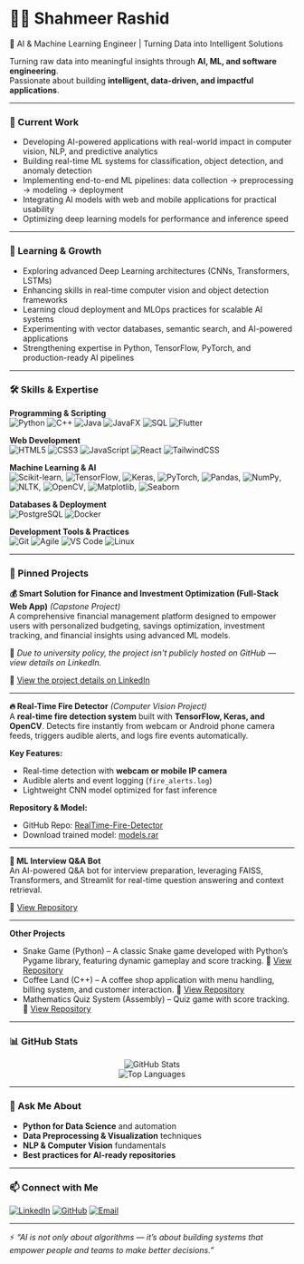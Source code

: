 # 👨‍💻 Shahmeer Rashid  
🚀 AI & Machine Learning Engineer | Turning Data into Intelligent Solutions

Turning raw data into meaningful insights through **AI, ML, and software engineering**.  
Passionate about building **intelligent, data-driven, and impactful applications**.  

---

### 🔭 Current Work  
- Developing AI-powered applications with real-world impact in computer vision, NLP, and predictive analytics
- Building real-time ML systems for classification, object detection, and anomaly detection
- Implementing end-to-end ML pipelines: data collection → preprocessing → modeling → deployment
- Integrating AI models with web and mobile applications for practical usability
- Optimizing deep learning models for performance and inference speed 

---

### 🌱 Learning & Growth  
- Exploring advanced Deep Learning architectures (CNNs, Transformers, LSTMs)
- Enhancing skills in real-time computer vision and object detection frameworks
- Learning cloud deployment and MLOps practices for scalable AI systems
- Experimenting with vector databases, semantic search, and AI-powered applications
- Strengthening expertise in Python, TensorFlow, PyTorch, and production-ready AI pipelines 

---

### 🛠️ Skills & Expertise  

**Programming & Scripting**  
![Python](https://img.shields.io/badge/Python-3776AB?logo=python&logoColor=white) ![C++](https://img.shields.io/badge/C++-00599C?logo=c%2B%2B&logoColor=white) ![Java](https://img.shields.io/badge/Java-007396?logo=java&logoColor=white) ![JavaFX](https://img.shields.io/badge/JavaFX-007396?logo=java&logoColor=white) ![SQL](https://img.shields.io/badge/SQL-003B57?logo=databricks&logoColor=white) ![Flutter](https://img.shields.io/badge/Flutter-02569B?logo=flutter&logoColor=white)  

**Web Development**  
![HTML5](https://img.shields.io/badge/HTML5-E34F26?logo=html5&logoColor=white) ![CSS3](https://img.shields.io/badge/CSS3-1572B6?logo=css3&logoColor=white) ![JavaScript](https://img.shields.io/badge/JavaScript-F7DF1E?logo=javascript&logoColor=black) ![React](https://img.shields.io/badge/React-20232A?logo=react&logoColor=61DAFB) ![TailwindCSS](https://img.shields.io/badge/Tailwind_CSS-38B2AC?logo=tailwind-css&logoColor=white)  

**Machine Learning & AI**  
![Scikit-learn](https://img.shields.io/badge/Scikit--learn-F7931E?logo=scikitlearn&logoColor=white), ![TensorFlow](https://img.shields.io/badge/TensorFlow-FF6F00?logo=tensorflow&logoColor=white), ![Keras](https://img.shields.io/badge/Keras-D00000?logo=keras&logoColor=white), ![PyTorch](https://img.shields.io/badge/PyTorch-EE4C2C?logo=pytorch&logoColor=white), ![Pandas](https://img.shields.io/badge/Pandas-150458?logo=pandas&logoColor=white), ![NumPy](https://img.shields.io/badge/NumPy-013243?logo=numpy&logoColor=white), ![NLTK](https://img.shields.io/badge/NLTK-154D2E?logo=python&logoColor=white), ![OpenCV](https://img.shields.io/badge/OpenCV-5C3EE8?logo=opencv&logoColor=white), ![Matplotlib](https://img.shields.io/badge/Matplotlib-11557C?logo=python&logoColor=white), ![Seaborn](https://img.shields.io/badge/Seaborn-76B900?logo=python&logoColor=white)


**Databases & Deployment**  
![PostgreSQL](https://img.shields.io/badge/PostgreSQL-4169E1?logo=postgresql&logoColor=white) ![Docker](https://img.shields.io/badge/Docker-2496ED?logo=docker&logoColor=white)  


**Development Tools & Practices**  
![Git](https://img.shields.io/badge/Git-F05032?logo=git&logoColor=white) ![Agile](https://img.shields.io/badge/Agile-239120?logo=scrumalliance&logoColor=white) ![VS Code](https://img.shields.io/badge/VS%20Code-007ACC?logo=visualstudiocode&logoColor=white) ![Linux](https://img.shields.io/badge/Linux-FCC624?logo=linux&logoColor=black)  

---

### 📌 Pinned Projects  

**💰 Smart Solution for Finance and Investment Optimization (Full-Stack Web App)** *(Capstone Project)*  
A comprehensive financial management platform designed to empower users with personalized budgeting, savings optimization, investment tracking, and financial insights using advanced ML models.

📌 *Due to university policy, the project isn't publicly hosted on GitHub — view details on LinkedIn.* 

🔗 [View the project details on LinkedIn](https://www.linkedin.com/in/malik-muhammad-shahmeer-rashid/details/projects/)

---

**🔥 Real-Time Fire Detector** *(Computer Vision Project)*  
A **real-time fire detection system** built with **TensorFlow, Keras, and OpenCV**. Detects fire instantly from webcam or Android phone camera feeds, triggers audible alerts, and logs fire events automatically.  

**Key Features:**  
- Real-time detection with **webcam or mobile IP camera**  
- Audible alerts and event logging (`fire_alerts.log`)  
- Lightweight CNN model optimized for fast inference  

**Repository & Model:**  
- GitHub Repo: [RealTime-Fire-Detector](https://github.com/malik8154/RealTime-Fire-Detector)  
- Download trained model: [models.rar](https://github.com/malik8154/RealTime-Fire-Detector/releases/download/v1.0/models.rar)

---

**🤖 ML Interview Q&A Bot**  
An AI-powered Q&A bot for interview preparation, leveraging FAISS, Transformers, and Streamlit for real-time question answering and context retrieval.

🔗 [View Repository](https://github.com/malik8154/ML-Interview-QA-Bot)  

---

**Other Projects**  

- Snake Game (Python) – A classic Snake game developed with Python’s Pygame library, featuring dynamic gameplay and score tracking. 🔗 [View Repository](https://github.com/malik8154/Snake-Game-Twist)  
- Coffee Land (C++) – A coffee shop application with menu handling, billing system, and customer interaction. 🔗 [View Repository](https://github.com/malik8154/Coffee-Land-OOP) 
- Mathematics Quiz System (Assembly) – Quiz game with score tracking. 🔗 [View Repository](https://github.com/malik8154/ASSEMBLY-MATHEMATICS-QUIZ-SYSTEM)

---

### 📊 GitHub Stats  

<div align="center">

![GitHub Stats](https://github-readme-stats.vercel.app/api?username=malik8154&show_icons=true&theme=radical)  
![Top Languages](https://github-readme-stats.vercel.app/api/top-langs/?username=malik8154&layout=compact&theme=radical)  

</div>

---

### 💬 Ask Me About  
- **Python for Data Science** and automation  
- **Data Preprocessing & Visualization** techniques  
- **NLP & Computer Vision** fundamentals  
- **Best practices for AI-ready repositories**  

---

### 📫 Connect with Me  

[![LinkedIn](https://img.shields.io/badge/LinkedIn-0077B5?style=for-the-badge&logo=linkedin&logoColor=white)](https://www.linkedin.com/in/malik-muhammad-shahmeer-rashid/)
[![GitHub](https://img.shields.io/badge/GitHub-100000?style=for-the-badge&logo=github&logoColor=white)](https://github.com/malik8154)
[![Email](https://img.shields.io/badge/Email-D14836?style=for-the-badge&logo=gmail&logoColor=white)](mailto:yourmail@gmail.com)

---

⚡ *“AI is not only about algorithms — it’s about building systems that empower people and teams to make better decisions.”*  

